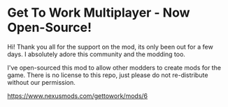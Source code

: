 # Get To Work Multiplayer - Now Open-Source!

Hi!
Thank you all for the support on the mod, its only been out for a few days.
I absolutely adore this community and the modding too.

I've open-sourced this mod to allow other modders to create mods for the game.
There is no license to this repo, just please do not re-distribute without our permission.

https://www.nexusmods.com/gettowork/mods/6
